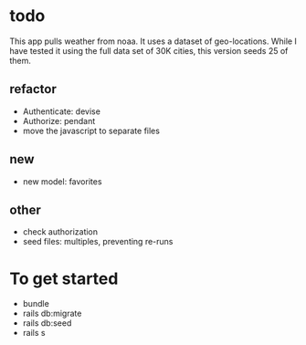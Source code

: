 # todo 
This app pulls weather from noaa.  It uses a dataset of geo-locations. While I have tested it using the full data set of 30K cities, this version seeds 25 of them.
## refactor
- Authenticate: devise
- Authorize: pendant
- move the javascript to separate files
## new
- new model: favorites
## other
- check authorization
- seed files: multiples, preventing re-runs

# To get started
- bundle
- rails db:migrate
- rails db:seed
- rails s
